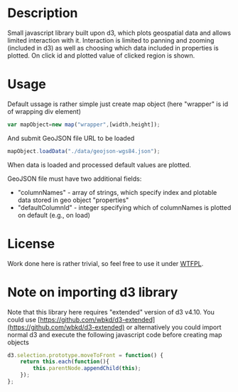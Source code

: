 # Description

Small javascript library built upon d3, which plots geospatial data and allows limited interaction with it. Interaction is limited to panning and zooming (included in d3) as well as choosing which data included in properties is plotted. On click id and plotted value of clicked region is shown.

# Usage

Default ussage is rather simple just create map object (here "wrapper" is id of wrapping div element)
```javascript
var mapObject=new map("wrapper",[width,height]);
```

And submit GeoJSON file URL to be loaded
```javascript
mapObject.loadData("./data/geojson-wgs84.json");
```

When data is loaded and processed default values are plotted.

GeoJSON file must have two additional fields:
* "columnNames" - array of strings, which specify index and plotable data stored in geo object "properties"
* "defaultColumnId" - integer specifying which of columnNames is plotted on default (e.g., on load)

# License

Work done here is rather trivial, so feel free to use it under [WTFPL](http://www.wtfpl.net/).

# Note on importing d3 library

Note that this library here requires "extended" version of d3 v4.10. You could use [https://github.com/wbkd/d3-extended](https://github.com/wbkd/d3-extended) or alternatively you could import normal d3 and execute the following javascript code before creating map objects
```javascript
d3.selection.prototype.moveToFront = function() {  
    return this.each(function(){
        this.parentNode.appendChild(this);
    });
};
```
